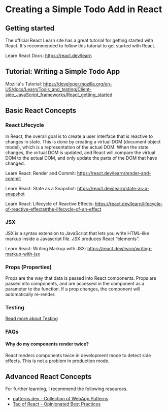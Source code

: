 # Creating a Simple Todo Add in React

## Getting started
The official React Learn site has a great tutorial for getting started with React. It's recommended to follow this tutorial to get started with React.

Learn React Docs: https://react.dev/learn

## Tutorial: Writing a Simple Todo App

Mozilla's Tutorial: https://developer.mozilla.org/en-US/docs/Learn/Tools_and_testing/Client-side_JavaScript_frameworks/React_getting_started

## Basic React Concepts

### React Lifecycle

In React, the overall goal is to create a user interface that is reactive to changes in state. This is done by creating a virtual DOM (document object model), which is a representation of the actual DOM. When the state changes, the virtual DOM is updated, and React will compare the virtual DOM to the actual DOM, and only update the parts of the DOM that have changed.

Learn React: Render and Commit: https://react.dev/learn/render-and-commit

Learn React: State as a Snapshot: https://react.dev/learn/state-as-a-snapshot

Learn React: Lifecycle of Reactive Effects: https://react.dev/learn/lifecycle-of-reactive-effects#the-lifecycle-of-an-effect

### JSX

JSX is a syntax extension to JavaScript that lets you write HTML-like markup inside a Javascript file. JSX produces React “elements”.

Learn React: Writing Markup with JSX: https://react.dev/learn/writing-markup-with-jsx

### Props (Properties)

Props are the way that data is passed into React components. Props are passed into components, and are accessed in the component as a parameter to the function. If a prop changes, the component will automatically re-render.



### Testing
[Read more about Testing](./testing.md)

### FAQs

#### Why do my components render twice?

React renders components twice in development mode to detect side effects. This is not a problem in production mode.

## Advanced React Concepts

For further learning, I recommend the following resources.

- [patterns.dev - Collection of WebApp Patterns](https://www.patterns.dev)
- [Tao of React - Opinionated Best Practices](https://alexkondov.com/tao-of-react/)